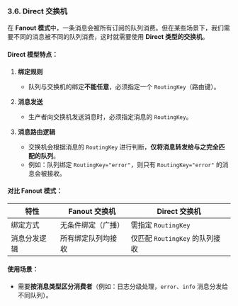 ### 3.6. Direct 交换机

在 **Fanout 模式**中，一条消息会被所有订阅的队列消费。但在某些场景下，我们需要不同的消息被不同的队列消费，这时就需要使用 **Direct 类型的交换机**。


#### Direct 模型特点：
1. **绑定规则**  
   - 队列与交换机的绑定**不能任意**，必须指定一个 `RoutingKey`（路由键）。
   
2. **消息发送**  
   - 生产者向交换机发送消息时，必须指定消息的 `RoutingKey`。

3. **消息路由逻辑**  
   - 交换机会根据消息的 `RoutingKey` 进行判断，**仅将消息转发给与之完全匹配的队列**。  
   - 例如：队列绑定 `RoutingKey="error"`，则只有 `RoutingKey="error"` 的消息会被接收。

#### 对比 Fanout 模式：
| 特性          | Fanout 交换机               | Direct 交换机                |
|---------------|----------------------------|-----------------------------|
| 绑定方式      | 无条件绑定（广播）          | 需指定 `RoutingKey`          |
| 消息分发逻辑  | 所有绑定队列均接收          | 仅匹配 `RoutingKey` 的队列接收 |

#### 使用场景：
- 需要**按消息类型区分消费者**（例如：日志分级处理，`error`、`info` 消息分发给不同队列）。
